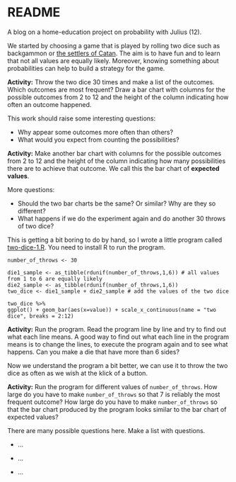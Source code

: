 # README

A blog on a home-education project on probability with Julius (12).

We started by choosing a game that is played by rolling two dice such as backgammon or [the settlers of Catan](https://en.wikipedia.org/wiki/Catan). The aim is to have fun and to learn that not all values are equally likely. Moreover, knowing something about probabilities can help to build a strategy for the game.

**Activity:** Throw the two dice 30 times and make a list of the outcomes. Which outcomes are most frequent? Draw a bar chart with columns for the possible outcomes from 2 to 12 and the height of the column indicating how often an outcome happened.

This work should raise some interesting questions:
- Why appear some outcomes more often than others?
- What would you expect from counting the possibilities?

**Activity:** Make another bar chart with columns for the possible outcomes from 2 to 12 and the height of the column indicating how many possibilities there are to achieve that outcome. We call this the bar chart of **expected values**.

More questions:
- Should the two bar charts be the same? Or similar? Why are they so different?
- What happens if we do the experiment again and do another 30 throws of two dice?

This is getting a bit boring to do by hand, so I wrote a little program called [two-dice-1.R](https://github.com/alexhkurz/introduction-to-probability/blob/master/src/two-dice.R). You need to install R to run the program.

    number_of_throws <- 30 

    die1_sample <- as_tibble(rdunif(number_of_throws,1,6)) # all values from 1 to 6 are equally likely
    die2_sample <- as_tibble(rdunif(number_of_throws,1,6))
    two_dice <- die1_sample + die2_sample # add the values of the two dice

    two_dice %>%  
    ggplot() + geom_bar(aes(x=value)) + scale_x_continuous(name = "two dice", breaks = 2:12)

**Activity:** Run the program. Read the program line by line and try to find out what each line means. A good way to find out what each line in the program means is to change the lines, to execute the program again and to see what happens. Can you make a die that have more than 6 sides?

Now we understand the program a bit better, we can use it to throw the two dice as often as we wish at the klick of a button.

**Activity:** Run the program for different values of `number_of_throws`. How large do you have to make `number_of_throws` so that 7 is reliably the most frequent outcome? How large do you have to make `number_of_throws` so that the bar chart produced by the program looks similar to the bar chart of expected values?

There are many possible questions here. Make a list with questions.

- ...
 
- ...

- ...








